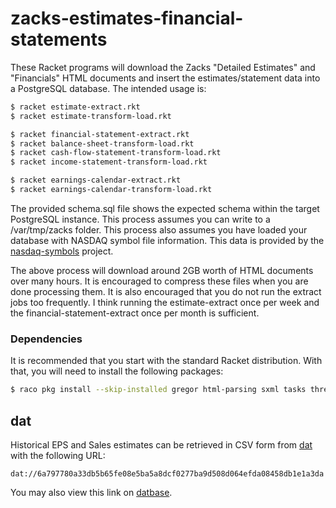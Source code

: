 # zacks-estimates-financial-statements

These Racket programs will download the Zacks "Detailed Estimates" and "Financials" HTML documents and insert the 
estimates/statement data into a PostgreSQL database. The intended usage is:

```bash
$ racket estimate-extract.rkt
$ racket estimate-transform-load.rkt
```

```bash
$ racket financial-statement-extract.rkt
$ racket balance-sheet-transform-load.rkt
$ racket cash-flow-statement-transform-load.rkt
$ racket income-statement-transform-load.rkt
```

```bash
$ racket earnings-calendar-extract.rkt
$ racket earnings-calendar-transform-load.rkt
```

The provided schema.sql file shows the expected schema within the target PostgreSQL instance. 
This process assumes you can write to a /var/tmp/zacks folder. This process also assumes you have loaded your database with NASDAQ symbol
file information. This data is provided by the [nasdaq-symbols](https://github.com/evdubs/nasdaq-symbols) project.

The above process will download around 2GB worth of HTML documents over many hours. It is encouraged to compress these files when you are 
done processing them. It is also encouraged that you do not run the extract jobs too frequently. I think running the estimate-extract 
once per week and the financial-statement-extract once per month is sufficient.

### Dependencies

It is recommended that you start with the standard Racket distribution. With that, you will need to install the following packages:

```bash
$ raco pkg install --skip-installed gregor html-parsing sxml tasks threading
```

## dat

Historical EPS and Sales estimates can be retrieved in CSV form from [dat](https://github.com/datproject/dat) with the following URL:

`dat://6a797780a33db5b65fe08e5ba5a8dcf0277ba9d508d064efda08458db1e1a3da`

You may also view this link on [datbase](https://datbase.org/view?query=dat://6a797780a33db5b65fe08e5ba5a8dcf0277ba9d508d064efda08458db1e1a3da).
